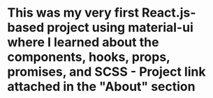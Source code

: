 # This was my very first React.js-based project using material-ui where I learned about the components, hooks,  props, promises, and SCSS - Project link attached in the "About" section
